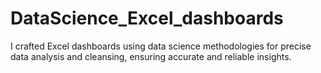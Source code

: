 # DataScience_Excel_dashboards
I crafted Excel dashboards using data science methodologies for precise data analysis and cleansing, ensuring accurate and reliable insights.
